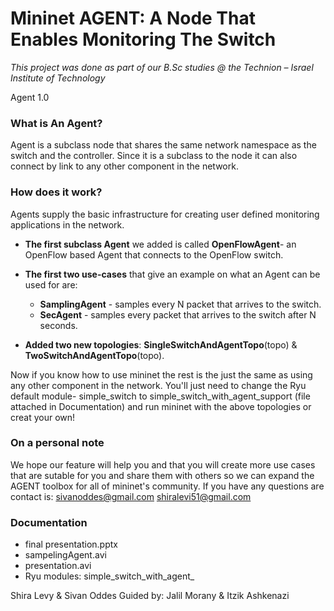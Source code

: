 Mininet AGENT: A Node That Enables Monitoring The Switch 
========================================================

*This project was done as part of our B.Sc studies @ the Technion – Israel Institute of Technology*

Agent 1.0

### What is An Agent?

Agent is a subclass node that shares the same network namespace as 
the switch and the controller. Since it is a subclass to the node it
can also connect by link to any other component in the network.

### How does it work? 

Agents supply the basic infrastructure for creating user defined monitoring 
applications in the network. 

* __The first subclass Agent__ we added is called __OpenFlowAgent__- an OpenFlow based Agent that connects 
  to the OpenFlow switch. 
* __The first two use-cases__ that give an example on what an Agent can be used for are:
  * __SamplingAgent__ - samples every N packet that arrives to the switch.
  * __SecAgent__ - samples every packet that arrives to the switch after N seconds.

* __Added two new topologies__: __SingleSwitchAndAgentTopo__(topo) & __TwoSwitchAndAgentTopo__(topo).

Now if you know how to use mininet the rest is the just the same as using any other component in the network. You'll just need to change the Ryu default module- simple_switch to simple_switch_with_agent_support (file attached in Documentation) and run mininet with the above topologies or creat your own!


### On a personal note

We hope our feature will help you and that you will create more use cases that are sutable for you and share them with others so we can expand the AGENT toolbox for all of mininet's community.
If you have any questions are contact is:
sivanoddes@gmail.com
shiralevi51@gmail.com


### Documentation

* final presentation.pptx
* sampelingAgent.avi
* presentation.avi
* Ryu modules: simple_switch_with_agent_


Shira Levy & Sivan Oddes 
Guided by: Jalil Morany & Itzik Ashkenazi 
